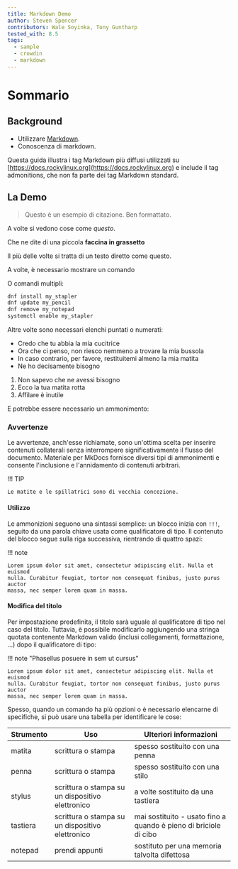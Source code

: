 ```yaml
---
title: Markdown Demo
author: Steven Spencer
contributors: Wale Soyinka, Tony Guntharp
tested_with: 8.5
tags:
  - sample
  - crowdin
  - markdown
---
```


# Sommario

## Background

- Utilizzare [Markdown](https://daringfireball.net/projects/markdown).
- Conoscenza di markdown.

Questa guida illustra i tag Markdown più diffusi utilizzati su [https://docs.rockylinux.org](https://docs.rockylinux.org) e include il tag admonitions, che non fa parte dei tag Markdown standard.

## La Demo

> Questo è un esempio di citazione. Ben formattato.

A volte si vedono cose come _questo_.

Che ne dite di una piccola **faccina in grassetto**

Il più delle volte si tratta di un testo diretto come questo.

A volte, è necessario mostrare un <codice>comando</codice>

O comandi multipli:

```bash
dnf install my_stapler
dnf update my_pencil
dnf remove my_notepad
systemctl enable my_stapler
```

Altre volte sono necessari elenchi puntati o numerati:

- Credo che tu abbia la mia cucitrice
- Ora che ci penso, non riesco nemmeno a trovare la mia bussola
- In caso contrario, per favore, restituitemi almeno la mia matita
- Ne ho decisamente bisogno

1. Non sapevo che ne avessi bisogno
2. Ecco la tua matita rotta
3. Affilare è inutile

E potrebbe essere necessario un ammonimento:

### Avvertenze

Le avvertenze, anch'esse richiamate, sono un'ottima scelta per inserire contenuti collaterali senza interrompere significativamente il flusso del documento. Materiale per MkDocs fornisce diversi tipi di ammonimenti e consente l'inclusione e l'annidamento di contenuti arbitrari.

!!! TIP

    Le matite e le spillatrici sono di vecchia concezione.

#### Utilizzo

Le ammonizioni seguono una sintassi semplice: un blocco inizia con `!!!`, seguito da una parola chiave usata come qualificatore di tipo. Il contenuto del blocco segue sulla riga successiva, rientrando di quattro spazi:

!!! note

    Lorem ipsum dolor sit amet, consectetur adipiscing elit. Nulla et euismod
    nulla. Curabitur feugiat, tortor non consequat finibus, justo purus auctor
    massa, nec semper lorem quam in massa.

#### Modifica del titolo

Per impostazione predefinita, il titolo sarà uguale al qualificatore di tipo nel caso del titolo. Tuttavia, è possibile modificarlo aggiungendo una stringa quotata contenente Markdown valido (inclusi collegamenti, formattazione, ...) dopo il qualificatore di tipo:

!!! note "Phasellus posuere in sem ut cursus"

    Lorem ipsum dolor sit amet, consectetur adipiscing elit. Nulla et euismod
    nulla. Curabitur feugiat, tortor non consequat finibus, justo purus auctor
    massa, nec semper lorem quam in massa.

Spesso, quando un comando ha più opzioni o è necessario elencarne di specifiche, si può usare una tabella per identificare le cose:

| Strumento | Uso                                              | Ulteriori informazioni                                           |
| --------- | ------------------------------------------------ | ---------------------------------------------------------------- |
| matita    | scrittura o stampa                               | spesso sostituito con una penna                                  |
| penna     | scrittura o stampa                               | spesso sostituito con una stilo                                  |
| stylus    | scrittura o stampa su un dispositivo elettronico | a volte sostituito da una tastiera                               |
| tastiera  | scrittura o stampa su un dispositivo elettronico | mai sostituito - usato fino a quando è pieno di briciole di cibo |
| notepad   | prendi appunti                                   | sostituto per una memoria talvolta difettosa                     |
